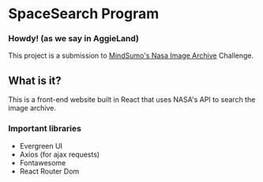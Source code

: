 # SpaceSearch Program
### Howdy! (as we say in AggieLand)
This project is a submission to [MindSumo's Nasa Image Archive](https://www.mindsumo.com/contests/nasa-image-archive) Challenge.

## What is it?
This is a front-end website built in React that uses NASA's API to search the image archive.

### Important libraries
- Evergreen UI
- Axios (for ajax requests)
- Fontawesome
- React Router Dom

